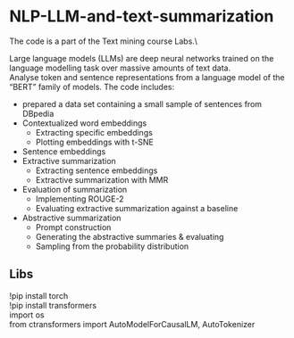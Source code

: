 # NLP-LLM-and-text-summarization
The code is a part of the Text mining course Labs.\

Large language models (LLMs) are deep neural networks trained on the language modelling task over massive amounts of text data.\
Analyse token and sentence representations from a language model of the “BERT” family of models.
The code includes:
- prepared a data set containing a small sample of sentences from DBpedia
- Contextualized word embeddings
  - Extracting specific embeddings
  - Plotting embeddings with t-SNE
- Sentence embeddings
- Extractive summarization
  - Extracting sentence embeddings
  - Extractive summarization with MMR
- Evaluation of summarization
  - Implementing ROUGE-2
  - Evaluating extractive summarization against a baseline
- Abstractive summarization
  - Prompt construction
  - Generating the abstractive summaries & evaluating
  - Sampling from the probability distribution  

## Libs
!pip install torch\
!pip install transformers\
import os\
from ctransformers import AutoModelForCausalLM, AutoTokenizer
